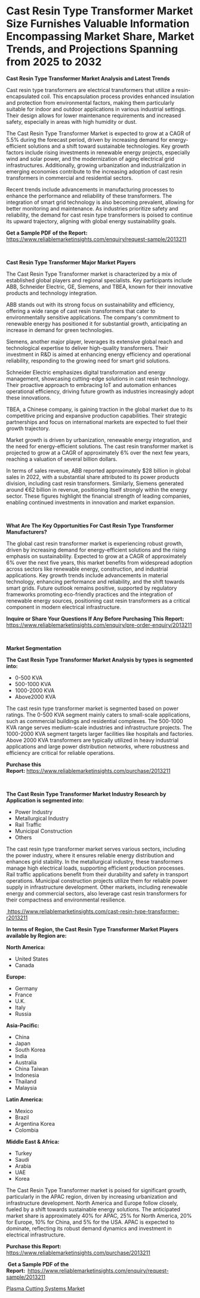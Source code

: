 <p><h1>Cast Resin Type Transformer Market Size Furnishes Valuable Information Encompassing Market Share, Market Trends, and Projections Spanning from 2025 to 2032</h1></p><p><strong>Cast Resin Type Transformer Market Analysis and Latest Trends</strong></p>
<p><p>Cast resin type transformers are electrical transformers that utilize a resin-encapsulated coil. This encapsulation process provides enhanced insulation and protection from environmental factors, making them particularly suitable for indoor and outdoor applications in various industrial settings. Their design allows for lower maintenance requirements and increased safety, especially in areas with high humidity or dust.</p><p>The Cast Resin Type Transformer Market is expected to grow at a CAGR of 5.5% during the forecast period, driven by increasing demand for energy-efficient solutions and a shift toward sustainable technologies. Key growth factors include rising investments in renewable energy projects, especially wind and solar power, and the modernization of aging electrical grid infrastructures. Additionally, growing urbanization and industrialization in emerging economies contribute to the increasing adoption of cast resin transformers in commercial and residential sectors.</p><p>Recent trends include advancements in manufacturing processes to enhance the performance and reliability of these transformers. The integration of smart grid technology is also becoming prevalent, allowing for better monitoring and maintenance. As industries prioritize safety and reliability, the demand for cast resin type transformers is poised to continue its upward trajectory, aligning with global energy sustainability goals.</p></p>
<p><strong>Get a Sample PDF of the Report:&nbsp;</strong> <a href="https://www.reliablemarketinsights.com/enquiry/request-sample/2013211?utm_campaign=3493&utm_medium=2&utm_source=Github&utm_content=ia&utm_term=10042025&utm_id=cast-resin-type-transformer">https://www.reliablemarketinsights.com/enquiry/request-sample/2013211</a></p>
<p>&nbsp;</p>
<p><strong>Cast Resin Type Transformer Major Market Players</strong></p>
<p><p>The Cast Resin Type Transformer market is characterized by a mix of established global players and regional specialists. Key participants include ABB, Schneider Electric, GE, Siemens, and TBEA, known for their innovative products and technology integration.</p><p>ABB stands out with its strong focus on sustainability and efficiency, offering a wide range of cast resin transformers that cater to environmentally sensitive applications. The company's commitment to renewable energy has positioned it for substantial growth, anticipating an increase in demand for green technologies.</p><p>Siemens, another major player, leverages its extensive global reach and technological expertise to deliver high-quality transformers. Their investment in R&D is aimed at enhancing energy efficiency and operational reliability, responding to the growing need for smart grid solutions.</p><p>Schneider Electric emphasizes digital transformation and energy management, showcasing cutting-edge solutions in cast resin technology. Their proactive approach to embracing IoT and automation enhances operational efficiency, driving future growth as industries increasingly adopt these innovations.</p><p>TBEA, a Chinese company, is gaining traction in the global market due to its competitive pricing and expansive production capabilities. Their strategic partnerships and focus on international markets are expected to fuel their growth trajectory.</p><p>Market growth is driven by urbanization, renewable energy integration, and the need for energy-efficient solutions. The cast resin transformer market is projected to grow at a CAGR of approximately 6% over the next few years, reaching a valuation of several billion dollars.</p><p>In terms of sales revenue, ABB reported approximately $28 billion in global sales in 2022, with a substantial share attributed to its power products division, including cast resin transformers. Similarly, Siemens generated around €62 billion in revenue, positioning itself strongly within the energy sector. These figures highlight the financial strength of leading companies, enabling continued investments in innovation and market expansion.</p></p>
<p>&nbsp;</p>
<p><strong>What Are The Key Opportunities For Cast Resin Type Transformer Manufacturers?</strong></p>
<p><p>The global cast resin transformer market is experiencing robust growth, driven by increasing demand for energy-efficient solutions and the rising emphasis on sustainability. Expected to grow at a CAGR of approximately 6% over the next five years, this market benefits from widespread adoption across sectors like renewable energy, construction, and industrial applications. Key growth trends include advancements in material technology, enhancing performance and reliability, and the shift towards smart grids. Future outlook remains positive, supported by regulatory frameworks promoting eco-friendly practices and the integration of renewable energy sources, positioning cast resin transformers as a critical component in modern electrical infrastructure.</p></p>
<p><strong>Inquire or Share Your Questions If Any Before Purchasing This Report:</strong> <a href="https://www.reliablemarketinsights.com/enquiry/pre-order-enquiry/2013211?utm_campaign=3493&utm_medium=2&utm_source=Github&utm_content=ia&utm_term=10042025&utm_id=cast-resin-type-transformer">https://www.reliablemarketinsights.com/enquiry/pre-order-enquiry/2013211</a></p>
<p>&nbsp;</p>
<p><strong>Market Segmentation</strong></p>
<p><strong>The Cast Resin Type Transformer Market Analysis by types is segmented into:</strong></p>
<p><ul><li>0-500 KVA</li><li>500-1000 KVA</li><li>1000-2000 KVA</li><li>Above2000 KVA</li></ul></p>
<p><p>The cast resin type transformer market is segmented based on power ratings. The 0-500 KVA segment mainly caters to small-scale applications, such as commercial buildings and residential complexes. The 500-1000 KVA range serves medium-scale industries and infrastructure projects. The 1000-2000 KVA segment targets larger facilities like hospitals and factories. Above 2000 KVA transformers are typically utilized in heavy industrial applications and large power distribution networks, where robustness and efficiency are critical for reliable operations.</p></p>
<p><strong>Purchase this Report:&nbsp;</strong><a href="https://www.reliablemarketinsights.com/purchase/2013211?utm_campaign=3493&utm_medium=2&utm_source=Github&utm_content=ia&utm_term=10042025&utm_id=cast-resin-type-transformer">https://www.reliablemarketinsights.com/purchase/2013211</a></p>
<p>&nbsp;</p>
<p><strong>The Cast Resin Type Transformer Market Industry Research by Application is segmented into:</strong></p>
<p><ul><li>Power Industry</li><li>Metallurgical Industry</li><li>Rail Traffic</li><li>Municipal Construction</li><li>Others</li></ul></p>
<p><p>The cast resin type transformer market serves various sectors, including the power industry, where it ensures reliable energy distribution and enhances grid stability. In the metallurgical industry, these transformers manage high electrical loads, supporting efficient production processes. Rail traffic applications benefit from their durability and safety in transport operations. Municipal construction projects utilize them for reliable power supply in infrastructure development. Other markets, including renewable energy and commercial sectors, also leverage cast resin transformers for their compactness and environmental resilience.</p></p>
<p><a href="https://www.reliablemarketinsights.com/cast-resin-type-transformer-r2013211?utm_campaign=3493&utm_medium=2&utm_source=Github&utm_content=ia&utm_term=10042025&utm_id=cast-resin-type-transformer">&nbsp;https://www.reliablemarketinsights.com/cast-resin-type-transformer-r2013211</a></p>
<p><strong>In terms of Region, the Cast Resin Type Transformer Market Players available by Region are:</strong></p>
<p>
    <p> <strong> North America: </strong>
        <ul>
            <li>United States</li>
            <li>Canada</li>
        </ul>
        </p> 
    <p> <strong> Europe: </strong>
        <ul>
            <li>Germany</li>
            <li>France</li>
            <li>U.K.</li>
            <li>Italy</li>
            <li>Russia</li>
        </ul>
        </p> 
    <p> <strong> Asia-Pacific: </strong>
        <ul>
            <li>China</li>
            <li>Japan</li>
            <li>South Korea</li>
            <li>India</li>
            <li>Australia</li>
            <li>China Taiwan</li>
            <li>Indonesia</li>
            <li>Thailand</li>
            <li>Malaysia</li>
        </ul>
        </p> 
    <p> <strong> Latin America: </strong>
        <ul>
            <li>Mexico</li>
            <li>Brazil</li>
            <li>Argentina Korea</li>
            <li>Colombia</li>
        </ul>
        </p> 
    <p> <strong> Middle East & Africa: </strong>
        <ul>
            <li>Turkey</li>
            <li>Saudi</li>
            <li>Arabia</li>
            <li>UAE</li>
            <li>Korea</li>
        </ul>
    </p>
    </p>
<p><p>The Cast Resin Type Transformer market is poised for significant growth, particularly in the APAC region, driven by increasing urbanization and infrastructure development. North America and Europe follow closely, fueled by a shift towards sustainable energy solutions. The anticipated market share is approximately 40% for APAC, 25% for North America, 20% for Europe, 10% for China, and 5% for the USA. APAC is expected to dominate, reflecting its robust demand dynamics and investment in electrical infrastructure.</p></p>
<p><strong>Purchase this Report: </strong><a href="https://www.reliablemarketinsights.com/purchase/2013211?utm_campaign=3493&utm_medium=2&utm_source=Github&utm_content=ia&utm_term=10042025&utm_id=cast-resin-type-transformer">https://www.reliablemarketinsights.com/purchase/2013211</a></p>
<p>&nbsp;<strong>Get a Sample PDF of the Report:&nbsp;&nbsp;</strong><a href="https://www.reliablemarketinsights.com/enquiry/request-sample/2013211?utm_campaign=3493&utm_medium=2&utm_source=Github&utm_content=ia&utm_term=10042025&utm_id=cast-resin-type-transformer">https://www.reliablemarketinsights.com/enquiry/request-sample/2013211</a></p>
<p><strong></strong></p>
<p><p><a href="https://github.com/saroarmaicky/Market-Research-Report-List-1/blob/main/plasma-cutting-systems-market.md?utm_campaign=3493&utm_medium=2&utm_source=Github&utm_content=ia&utm_term=10042025&utm_id=cast-resin-type-transformer">Plasma Cutting Systems Market</a></p></p>